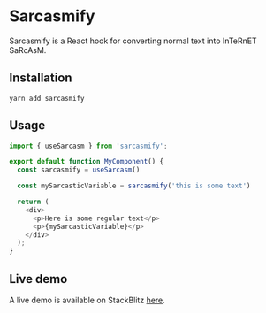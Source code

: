 # Sarcasmify
Sarcasmify is a React hook for converting normal text into InTeRnET SaRcAsM.

## Installation
```shell
yarn add sarcasmify
```

## Usage
```javascript
import { useSarcasm } from 'sarcasmify';

export default function MyComponent() {
  const sarcasmify = useSarcasm()

  const mySarcasticVariable = sarcasmify('this is some text')

  return (
    <div>
      <p>Here is some regular text</p>
      <p>{mySarcasticVariable}</p>
    </div>
  );
}
```

## Live demo
A live demo is available on StackBlitz [here](https://stackblitz.com/edit/react-1wtve2?file=src/App.js). 